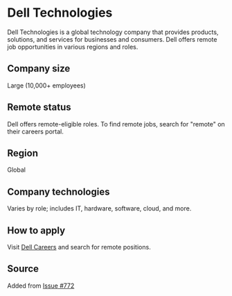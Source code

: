 # Dell Technologies

Dell Technologies is a global technology company that provides products, solutions, and services for businesses and consumers. Dell offers remote job opportunities in various regions and roles.

## Company size
Large (10,000+ employees)

## Remote status
Dell offers remote-eligible roles. To find remote jobs, search for "remote" on their careers portal.

## Region
Global

## Company technologies
Varies by role; includes IT, hardware, software, cloud, and more.

## How to apply
Visit [Dell Careers](https://carreiras.dell.com) and search for remote positions.

## Source
Added from [Issue #772](https://github.com/remoteintech/remote-jobs/issues/772#issuecomment-648824419)
